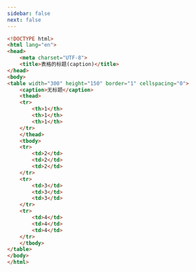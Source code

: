 ```yaml
---
sidebar: false
next: false
---
```

<BlogInfo/>






```html
<!DOCTYPE html>
<html lang="en">
<head>
    <meta charset="UTF-8">
    <title>表格的标题(caption)</title>
</head>
<body>
<table width="300" height="150" border="1" cellspacing="0">
    <caption>无标题</caption>
    <thead>
    <tr>
        <th>1</th>
        <th>1</th>
        <th>1</th>
    </tr>
    </thead>
    <tbody>
    <tr>
        <td>2</td>
        <td>2</td>
        <td>2</td>
    </tr>
    <tr>
        <td>3</td>
        <td>3</td>
        <td>3</td>
    </tr>
    <tr>
        <td>4</td>
        <td>4</td>
        <td>4</td>
    </tr>
    </tbody>
</table>
</body>
</html>
```






<ActionBox />
        
<style>#top-box {margin-top:0.5rem!important;}</style>